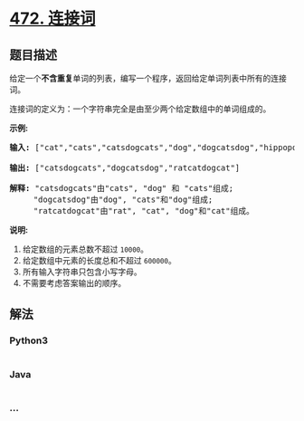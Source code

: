 # [472. 连接词](https://leetcode-cn.com/problems/concatenated-words)

## 题目描述
<!-- 这里写题目描述 -->
<p>给定一个<strong>不含重复</strong>单词的列表，编写一个程序，返回给定单词列表中所有的连接词。</p>

<p>连接词的定义为：一个字符串完全是由至少两个给定数组中的单词组成的。</p>

<p><strong>示例:</strong></p>

<pre>
<strong>输入:</strong> [&quot;cat&quot;,&quot;cats&quot;,&quot;catsdogcats&quot;,&quot;dog&quot;,&quot;dogcatsdog&quot;,&quot;hippopotamuses&quot;,&quot;rat&quot;,&quot;ratcatdogcat&quot;]

<strong>输出:</strong> [&quot;catsdogcats&quot;,&quot;dogcatsdog&quot;,&quot;ratcatdogcat&quot;]

<strong>解释:</strong> &quot;catsdogcats&quot;由&quot;cats&quot;, &quot;dog&quot; 和 &quot;cats&quot;组成; 
     &quot;dogcatsdog&quot;由&quot;dog&quot;, &quot;cats&quot;和&quot;dog&quot;组成; 
     &quot;ratcatdogcat&quot;由&quot;rat&quot;, &quot;cat&quot;, &quot;dog&quot;和&quot;cat&quot;组成。
</pre>

<p><strong>说明:</strong></p>

<ol>
	<li>给定数组的元素总数不超过 <code>10000</code>。</li>
	<li>给定数组中元素的长度总和不超过 <code>600000</code>。</li>
	<li>所有输入字符串只包含小写字母。</li>
	<li>不需要考虑答案输出的顺序。</li>
</ol>



## 解法
<!-- 这里可写通用的实现逻辑 -->


<!-- tabs:start -->

### **Python3**
<!-- 这里可写当前语言的特殊实现逻辑 -->

```python

```

### **Java**
<!-- 这里可写当前语言的特殊实现逻辑 -->

```java

```

### **...**
```

```

<!-- tabs:end -->